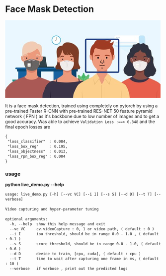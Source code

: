 # Face Mask Detection

<img src="./assets/face_mask.jpg">

It is a face mask detection, trained using completely on pytorch by using a pre-trained Faster R-CNN with pre-trained RES-NET 50 feature pyramid network ( FPN ) as it's backbone due to low number of images and to get a good accuracy. Was able to achieve `Validation Loss :==> 0.348` and the final epoch losses are

```
{
 "loss_classifier"  : 0.084,
 "loss_box_reg"     : 0.195,
 "loss_objectness"  : 0.013,
 "loss_rpn_box_reg" : 0.004
}
```

### usage

**python live_demo.py --help**

```
usage: live_demo.py [-h] [--vc VC] [--i I] [--s S] [--d D] [--t T] [--verbose]

Video capturing and hyper-parameter tuning

optional arguments:
  -h, --help  show this help message and exit
  --vc VC     cv.videoCapture : 0, 1 or video path, ( default : 0 )
  --i I       iou threshold, should be in range 0.0 - 1.0 , ( default : 0.1 )
  --s S       score threshold, should be in range 0.0 - 1.0, ( default : 0.6 )
  --d D       device to train, [cpu, cuda], ( default : cpu )
  --t T       time to wait after capturing one frame in ms, ( default : 10 )
  --verbose   if verbose , print out the predicted logs
```
